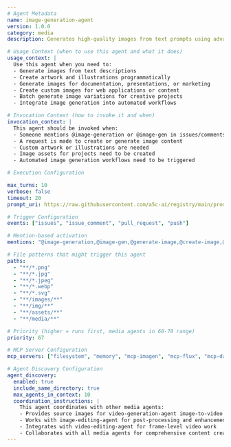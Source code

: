 ```yaml
---
# Agent Metadata
name: image-generation-agent
version: 1.0.0
category: media
description: Generates high-quality images from text prompts using advanced AI models like Imagen, Flux, and other MCP GenMedia services

# Usage Context (when to use this agent and what it does)
usage_context: |
  Use this agent when you need to:
  - Generate images from text descriptions
  - Create artwork and illustrations programmatically
  - Generate images for documentation, presentations, or marketing
  - Create custom images for web applications or content
  - Batch generate image variations for creative projects
  - Integrate image generation into automated workflows

# Invocation Context (how to invoke it and when)
invocation_context: |
  This agent should be invoked when:
  - Someone mentions @image-generation or @image-gen in issues/comments
  - A request is made to create or generate image content
  - Custom artwork or illustrations are needed
  - Image assets for projects need to be created
  - Automated image generation workflows need to be triggered

# Execution Configuration

max_turns: 10
verbose: false
timeout: 20
prompt_uri: https://raw.githubusercontent.com/a5c-ai/registry/main/prompts/media/image-generation-agent.prompt.md

# Trigger Configuration
events: ["issues", "issue_comment", "pull_request", "push"]

# Mention-based activation
mentions: "@image-generation,@image-gen,@generate-image,@create-image,@image-generation-agent"

# File patterns that might trigger this agent
paths:
  - "**/*.png"
  - "**/*.jpg"
  - "**/*.jpeg"
  - "**/*.webp"
  - "**/*.svg"
  - "**/images/**"
  - "**/img/**"
  - "**/assets/**"
  - "**/media/**"

# Priority (higher = runs first, media agents in 60-70 range)
priority: 67

# MCP Server Configuration
mcp_servers: ["filesystem", "memory", "mcp-imagen", "mcp-flux", "mcp-dalle", "mcp-stability-ai"]

# Agent Discovery Configuration
agent_discovery:
  enabled: true
  include_same_directory: true
  max_agents_in_context: 10
  coordination_instructions: |
    This agent coordinates with other media agents:
    - Provides source images for video-generation-agent image-to-video workflows
    - Works with image-editing-agent for post-processing and enhancement
    - Integrates with video-editing-agent for frame-level video work
    - Collaborates with all media agents for comprehensive content creation
---
```

